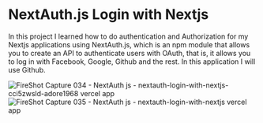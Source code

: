 # NextAuth.js Login with Nextjs
In this project I learned how to do authentication and Authorization for my Nextjs applications using NextAuth.js, which is an npm module that allows you to create an API to authenticate users with OAuth, that is, it allows you to log in with Facebook, Google, Github and the rest. In this application I will use Github.

![FireShot Capture 034 - NextAuth js - nextauth-login-with-nextjs-cci5zwsld-adore1968 vercel app](https://github.com/adore1968/nextauth-login-with-nextjs/assets/101434158/3fc19d91-da46-42ed-8465-aaeef4da8cf3)
![FireShot Capture 035 - NextAuth js - nextauth-login-with-nextjs vercel app](https://github.com/adore1968/nextauth-login-with-nextjs/assets/101434158/b1f5d3de-3c81-46e1-8bf8-34481e7d993a)

